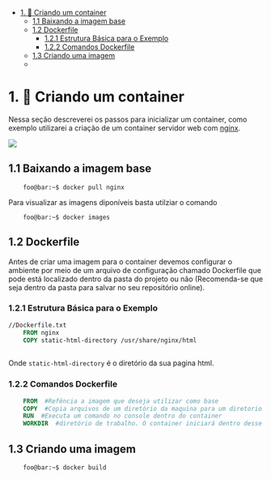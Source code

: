- [1. :wrench: Criando um container](#1-wrench-criando-um-container)
  - [1.1 Baixando a imagem base](#11-baixando-a-imagem-base)
  - [1.2 Dockerfile](#12-dockerfile)
    - [1.2.1 Estrutura Básica para o Exemplo](#121-estrutura-básica-para-o-exemplo)
    - [1.2.2 Comandos Dockerfile](#122-comandos-dockerfile)
  - [1.3 Criando uma imagem](#13-criando-uma-imagem)
  - [](#)

# 1. :wrench: Criando um container  
Nessa seção descreverei os passos para inicializar um container, como exemplo utilizarei a criação de um container servidor web com [nginx](https://www.nginx.com/).

<div style="width:200px"><a href="https://www.nginx.com/"><img src="https://www.nginx.com/wp-content/uploads/2018/08/NGINX-logo-rgb-large.png" /></a></div>


## 1.1 Baixando a imagem base
```console
    foo@bar:~$ docker pull nginx
```

Para visualizar as imagens diponíveis basta utilziar o comando
```console
    foo@bar:~$ docker images
```

## 1.2 Dockerfile
Antes de criar uma imagem para o container devemos configurar o ambiente por meio de um arquivo de configuração chamado Dockerfile que pode está localizado dentro da pasta do projeto ou não (Recomenda-se que seja dentro da pasta para salvar no seu repositório online).

### 1.2.1 Estrutura Básica para o Exemplo
        
```Dockerfile
//Dockerfile.txt
    FROM nginx
    COPY static-html-directory /usr/share/nginx/html 
    
```

Onde `static-html-directory` é o diretório da sua pagina html.

### 1.2.2 Comandos Dockerfile
```Dockerfile
    FROM  #Refência a imagem que deseja utilizar como base
    COPY  #Copia arquivos de um diretório da maquina para um diretorio dentro do container
    RUN  #Executa um comando no console dentro do container
    WORKDIR  #diretório de trabalho. O container iniciará dentro desse diretório.
```

## 1.3 Criando uma imagem  
        foo@bar:~$ docker build

## 
